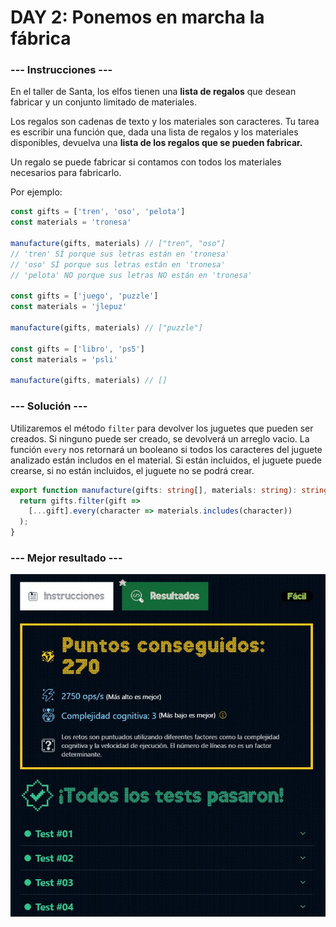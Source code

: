 # DAY 2: Ponemos en marcha la fábrica

### --- Instrucciones ---

En el taller de Santa, los elfos tienen una **lista de regalos** que desean fabricar y un conjunto limitado de materiales.

Los regalos son cadenas de texto y los materiales son caracteres. Tu tarea es escribir una función que, dada una lista de regalos y los materiales disponibles, devuelva una **lista de los regalos que se pueden fabricar.**

Un regalo se puede fabricar si contamos con todos los materiales necesarios para fabricarlo.

Por ejemplo:

~~~javascript
const gifts = ['tren', 'oso', 'pelota']
const materials = 'tronesa'

manufacture(gifts, materials) // ["tren", "oso"]
// 'tren' SÍ porque sus letras están en 'tronesa'
// 'oso' SÍ porque sus letras están en 'tronesa'
// 'pelota' NO porque sus letras NO están en 'tronesa'

const gifts = ['juego', 'puzzle']
const materials = 'jlepuz'

manufacture(gifts, materials) // ["puzzle"]

const gifts = ['libro', 'ps5']
const materials = 'psli'

manufacture(gifts, materials) // []
~~~

### --- Solución ---

Utilizaremos el método `filter` para devolver los juguetes que pueden ser creados. Si ninguno puede ser creado, se devolverá un arreglo vacio.
La función `every` nos retornará un booleano si todos los caracteres del juguete analizado están includos en el material. Si están incluidos, el juguete puede crearse, si no están incluidos, el juguete no se podrá crear.


~~~typescript
export function manufacture(gifts: string[], materials: string): string[] {
  return gifts.filter(gift => 
    [...gift].every(character => materials.includes(character))
  );
}
~~~

### --- Mejor resultado ---

![challenge-1-result](best-result.JPG)